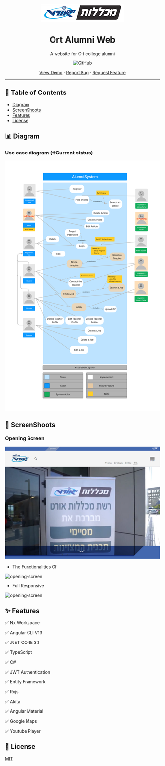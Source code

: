 <div align="center">
</br>
  <a href="https://github.com/github_username/repo_name">
    <img src="https://github.com/MaorLev/assets/blob/master/.github/ort-alumni-web/screenshoots/main-logo.png" alt="Logo">
  </a>
  <h1>Ort Alumni Web</h1>
  <p>A website for Ort college alumni</p>
  <p>
    <img alt="GitHub" src="https://img.shields.io/github/license/avivharuzi/readme-template?style=for-the-badge">
  </p>
  <p>
    <a href="https://github.com/MaorLev/ort-alumni-web">View Demo</a>
    ·
    <a href="https://github.com/MaorLev/ort-alumni-web/issues">Report Bug</a>
    ·
    <a href="https://github.com/MaorLev/ort-alumni-web/issues">Request Feature</a>
  </p>
</div>

---

## 📖 Table of Contents
- [Diagram](#📊-Diagram)
- [ScreenShoots](#🎦-ScreenShoots)
- [Features](#✨-Features)
- [License](#📜-License)



## 📊 Diagram

### Use case diagram (➕Current status)

<img src="https://github.com/MaorLev/assets/blob/master/.github/ort-alumni-web/screenshoots/diagram.png" alt="opening-screen">

## 🎦 ScreenShoots

### Opening Screen
<img src="https://github.com/MaorLev/assets/blob/master/.github/ort-alumni-web/screenshoots/opening-screen/opening-screen.jpg" alt="opening-screen">

- The Functionalities Of
<img src="https://github.com/MaorLev/assets/blob/master/.github/ort-alumni-web/screenshoots/opening-screen/opening-screen.gif" alt="opening-screen">

- Full Responsive
<img src="https://github.com/MaorLev/assets/blob/master/.github/ort-alumni-web/screenshoots/opening-screen/opening-responsive.gif" alt="opening-screen">


## ✨ Features

✅ Nx Workspace

✅ Angular CLI V13

✅ .NET CORE 3.1

✅ TypeScript

✅ C#

✅ JWT Authentication

✅ Entity Framework

✅ Rxjs

✅ Akita

✅ Angular Material

✅ Google Maps

✅ Youtube Player

## 📜 License

[MIT](LICENSE)
